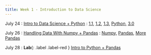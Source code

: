 ```yaml
---
title: Week 1 - Introduction to Data Science
---
```


July 24
: [Intro to Data Science + Python](#)
  : [1.1](https://inferentialthinking.com/chapters/01/1/intro.html), [1.2](https://inferentialthinking.com/chapters/01/2/why-data-science.html), [1.3](https://inferentialthinking.com/chapters/01/3/Plotting_the_Classics.html), [Python](http://do1.dr-chuck.com/pythonlearn/EN_us/pythonlearn.pdf), [3.0](https://inferentialthinking.com/chapters/03/programming-in-python.html)

July 26
: [Handling Data With Numpy + Pandas](#)
  : [Numpy](https://numpy.org/doc/), [Pandas](https://pandas.pydata.org/docs/), [More Pandas](https://www.w3schools.com/python/pandas/pandas_intro.asp)

July 28
: **Lab**{: .label .label-red } [Intro to Python + Pandas](#)



